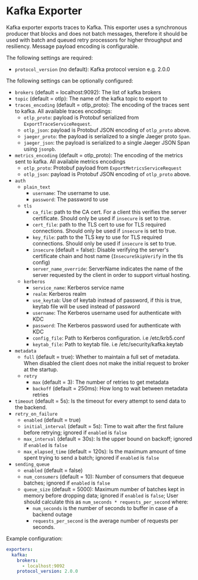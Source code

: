 # Kafka Exporter

Kafka exporter exports traces to Kafka. This exporter uses a synchronous producer
that blocks and does not batch messages, therefore it should be used with batch and queued retry
processors for higher throughput and resiliency. Message payload encoding is configurable.
 
The following settings are required:
- `protocol_version` (no default): Kafka protocol version e.g. 2.0.0

The following settings can be optionally configured:
- `brokers` (default = localhost:9092): The list of kafka brokers
- `topic` (default = otlp): The name of the kafka topic to export to
- `traces_encoding` (default = otlp_proto): The encoding of the traces sent to kafka. All available traces encodings:
  - `otlp_proto`: payload is Protobuf serialized from `ExportTraceServiceRequest`.
  - `otlp_json`: payload is Protobuf JSON encoding of `otlp_proto` above.
  - `jaeger_proto`: the payload is serialized to a single Jaeger proto `Span`.
  - `jaeger_json`: the payload is serialized to a single Jaeger JSON Span using `jsonpb`.
- `metrics_encoding` (default = otlp_proto): The encoding of the metrics sent to kafka. All available metrics encodings
  - `otlp_proto`: Protobuf payload from `ExportMetricsServiceRequest`
  - `otlp_json`: payload is Protobuf JSON encoding of `otlp_proto` above.
- `auth`
  - `plain_text`
    - `username`: The username to use.
    - `password`: The password to use
  - `tls`
    - `ca_file`: path to the CA cert. For a client this verifies the server certificate. Should
      only be used if `insecure` is set to true.
    - `cert_file`: path to the TLS cert to use for TLS required connections. Should
      only be used if `insecure` is set to true.
    - `key_file`: path to the TLS key to use for TLS required connections. Should
      only be used if `insecure` is set to true.
    - `insecure` (default = false): Disable verifying the server's certificate chain and host 
      name (`InsecureSkipVerify` in the tls config)
    - `server_name_override`: ServerName indicates the name of the server requested by the client
      in order to support virtual hosting.
  - `kerberos`
    - `service_name`: Kerberos service name
    - `realm`: Kerberos realm
    - `use_keytab`:  Use of keytab instead of password, if this is true, keytab file will be used instead of password
    - `username`: The Kerberos username used for authenticate with KDC
    - `password`: The Kerberos password used for authenticate with KDC
    - `config_file`: Path to Kerberos configuration. i.e /etc/krb5.conf
    - `keytab_file`: Path to keytab file. i.e /etc/security/kafka.keytab
- `metadata`
  - `full` (default = true): Whether to maintain a full set of metadata. 
                                    When disabled the client does not make the initial request to broker at the startup.
  - `retry`
    - `max` (default = 3): The number of retries to get metadata
    - `backoff` (default = 250ms): How long to wait between metadata retries
- `timeout` (default = 5s): Is the timeout for every attempt to send data to the backend.
- `retry_on_failure`
  - `enabled` (default = true)
  - `initial_interval` (default = 5s): Time to wait after the first failure before retrying; ignored if `enabled` is `false`
  - `max_interval` (default = 30s): Is the upper bound on backoff; ignored if `enabled` is `false`
  - `max_elapsed_time` (default = 120s): Is the maximum amount of time spent trying to send a batch; ignored if `enabled` is `false`
- `sending_queue`
  - `enabled` (default = false)
  - `num_consumers` (default = 10): Number of consumers that dequeue batches; ignored if `enabled` is `false`
  - `queue_size` (default = 5000): Maximum number of batches kept in memory before dropping data; ignored if `enabled` is `false`;
  User should calculate this as `num_seconds * requests_per_second` where:
    - `num_seconds` is the number of seconds to buffer in case of a backend outage
    - `requests_per_second` is the average number of requests per seconds.

Example configuration:

```yaml
exporters:
  kafka:
    brokers:
      - localhost:9092
    protocol_version: 2.0.0
```
